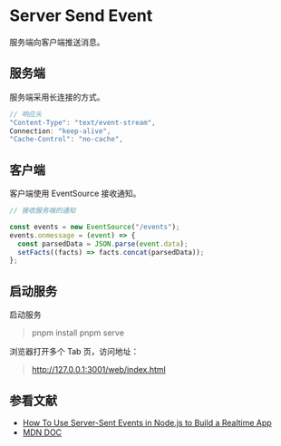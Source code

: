 # Server Send Event

服务端向客户端推送消息。

## 服务端

服务端采用长连接的方式。

```js
// 响应头
"Content-Type": "text/event-stream",
Connection: "keep-alive",
"Cache-Control": "no-cache",
```

## 客户端

客户端使用 EventSource 接收通知。

```js
// 接收服务端的通知

const events = new EventSource("/events");
events.onmessage = (event) => {
  const parsedData = JSON.parse(event.data);
  setFacts((facts) => facts.concat(parsedData));
};
```

## 启动服务

启动服务

> pnpm install
> pnpm serve

浏览器打开多个 Tab 页，访问地址：

> http://127.0.0.1:3001/web/index.html

## 参看文献

- [How To Use Server-Sent Events in Node.js to Build a Realtime App](https://www.digitalocean.com/community/tutorials/nodejs-server-sent-events-build-realtime-app)
- [MDN DOC](https://developer.mozilla.org/zh-CN/docs/Web/API/Server-sent_events/Using_server-sent_events#%E4%BA%8B%E4%BB%B6%E6%B5%81%E6%A0%BC%E5%BC%8F)
